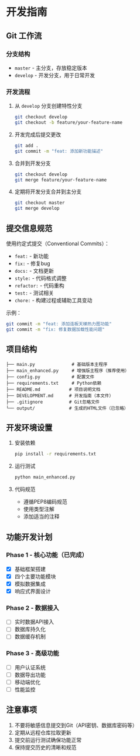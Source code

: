 # 开发指南

## Git 工作流

### 分支结构
- `master` - 主分支，存放稳定版本
- `develop` - 开发分支，用于日常开发

### 开发流程
1. 从 `develop` 分支创建特性分支
   ```bash
   git checkout develop
   git checkout -b feature/your-feature-name
   ```

2. 开发完成后提交更改
   ```bash
   git add .
   git commit -m "feat: 添加新功能描述"
   ```

3. 合并到开发分支
   ```bash
   git checkout develop
   git merge feature/your-feature-name
   ```

4. 定期将开发分支合并到主分支
   ```bash
   git checkout master
   git merge develop
   ```

## 提交信息规范

使用约定式提交（Conventional Commits）：

- `feat:` - 新功能
- `fix:` - 修复bug
- `docs:` - 文档更新
- `style:` - 代码格式调整
- `refactor:` - 代码重构
- `test:` - 测试相关
- `chore:` - 构建过程或辅助工具变动

示例：
```bash
git commit -m "feat: 添加连板天梯热力图功能"
git commit -m "fix: 修复数据加载性能问题"
```

## 项目结构

```
├── main.py              # 基础版本主程序
├── main_enhanced.py     # 增强版主程序（推荐使用）
├── config.py            # 配置文件
├── requirements.txt     # Python依赖
├── README.md           # 项目说明文档
├── DEVELOPMENT.md      # 开发指南（本文件）
├── .gitignore          # Git忽略文件
└── output/             # 生成的HTML文件（已忽略）
```

## 开发环境设置

1. 安装依赖
   ```bash
   pip install -r requirements.txt
   ```

2. 运行测试
   ```bash
   python main_enhanced.py
   ```

3. 代码规范
   - 遵循PEP8编码规范
   - 使用类型注解
   - 添加适当的注释

## 功能开发计划

### Phase 1 - 核心功能（已完成）
- [x] 基础框架搭建
- [x] 四个主要功能模块
- [x] 模拟数据集成
- [x] 响应式界面设计

### Phase 2 - 数据接入
- [ ] 实时数据API接入
- [ ] 数据库持久化
- [ ] 数据缓存机制

### Phase 3 - 高级功能
- [ ] 用户认证系统
- [ ] 数据导出功能
- [ ] 移动端优化
- [ ] 性能监控

## 注意事项

1. 不要将敏感信息提交到Git（API密钥、数据库密码等）
2. 定期从远程仓库拉取更新
3. 提交前运行测试确保功能正常
4. 保持提交历史的清晰和规范